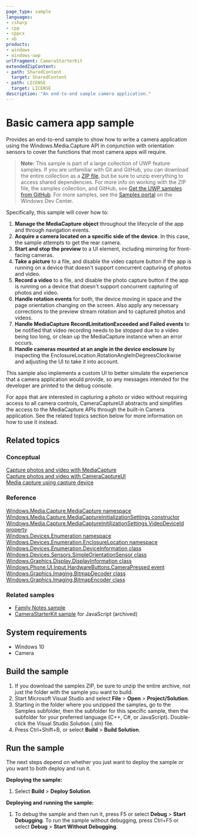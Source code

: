 ```yaml
---
page_type: sample
languages:
- csharp
- cpp
- cppcx
- vb
products:
- windows
- windows-uwp
urlFragment: CameraStarterKit
extendedZipContent:
- path: SharedContent
  target: SharedContent
- path: LICENSE
  target: LICENSE
description: "An end-to-end sample camera application."
---
```


<!---
  category: AudioVideoAndCamera
  samplefwlink: http://go.microsoft.com/fwlink/p/?LinkId=619479
--->

# Basic camera app sample

Provides an end-to-end sample to show how to write a camera application using the Windows.Media.Capture API in
conjunction with orientation sensors to cover the functions that most camera apps will require.

> **Note:** This sample is part of a large collection of UWP feature samples.
> If you are unfamiliar with Git and GitHub, you can download the entire collection as a
> [ZIP file](https://github.com/Microsoft/Windows-universal-samples/archive/master.zip), but be
> sure to unzip everything to access shared dependencies. For more info on working with the ZIP file,
> the samples collection, and GitHub, see [Get the UWP samples from GitHub](https://aka.ms/ovu2uq).
> For more samples, see the [Samples portal](https://aka.ms/winsamples) on the Windows Dev Center.

Specifically, this sample will cover how to:

1. **Manage the MediaCapture object** throughout the lifecycle of the app and through navigation events.
2. **Acquire a camera located on a specific side of the device**. In this case, the sample attempts to get the rear camera.
3. **Start and stop the preview** to a UI element, including mirroring for front-facing cameras.
4. **Take a picture** to a file, and disable the video capture button if the app is running on a device that doesn't support concurrent capturing of photos and video.
5. **Record a video** to a file, and disable the photo capture button if the app is running on a device that doesn't support concurrent capturing of photos and video.
6. **Handle rotation events** for both, the device moving in space and the page orientation changing on the screen. Also apply any necessary corrections to the preview stream rotation and to captured photos and videos.
7. **Handle MediaCapture RecordLimitationExceeded and Failed events** to be notified that video recording needs to be stopped due to a video being too long, or clean up the MediaCapture instance when an error occurs.
8. **Handle cameras mounted at an angle in the device enclosure** by inspecting the EnclosureLocation.RotationAngleInDegreesClockwise and adjusting the UI to take it into account.

This sample also implements a custom UI to better simulate the experience that a camera application would provide, so any messages intended for the developer are printed to the debug console.

For apps that are interested in capturing a photo or video without requiring access to all camera controls, CameraCaptureUI abstracts and simplifies the access to the MediaCapture APIs through the built-in Camera application. See the related topics section below for more information on how to use it instead.

## Related topics

### Conceptual

[Capture photos and video with MediaCapture](http://go.microsoft.com/fwlink/?LinkId=627234)  
[Capture photos and video with CameraCaptureUI](https://msdn.microsoft.com/library/windows/apps/mt282142)  
[Media capture using capture device](https://code.msdn.microsoft.com/windowsapps/Media-Capture-Sample-adf87622)  

### Reference

[Windows.Media.Capture.MediaCapture namespace](https://msdn.microsoft.com/library/windows/apps/windows.media.devices.aspx)  
[Windows.Media.Capture.MediaCaptureInitializationSettings constructor](https://msdn.microsoft.com/library/windows/apps/windows.media.capture.mediacaptureinitializationsettings.mediacaptureinitializationsettings.aspx)  
[Windows.Media.Capture.MediaCaptureInitilizationSettings.VideoDeviceId property](https://msdn.microsoft.com/library/windows/apps/windows.media.capture.mediacaptureinitializationsettings.videodeviceid.aspx)  
[Windows.Devices.Enumeration namespace](https://msdn.microsoft.com/library/windows/apps/windows.devices.enumeration.aspx)  
[Windows.Devices.Enumeration.EnclosureLocation namespace](https://msdn.microsoft.com/library/windows/apps/windows.devices.enumeration.enclosurelocation.aspx)  
[Windows.Devices.Enumeration.DeviceInformation class](https://msdn.microsoft.com/library/windows/apps/windows.devices.enumeration.deviceinformation)  
[Windows.Devices.Sensors.SimpleOrientationSensor class](https://msdn.microsoft.com/library/windows/apps/windows.devices.sensors.simpleorientationsensor.aspx)  
[Windows.Graphics.Display.DisplayInformation class](https://msdn.microsoft.com/library/windows/apps/windows.graphics.display.displayinformation.aspx)  
[Windows.Phone.UI.Input.HardwareButtons.CameraPressed event](https://msdn.microsoft.com/library/windows/apps/windows.phone.ui.input.hardwarebuttons.camerapressed.aspx)  
[Windows.Graphics.Imaging.BitmapDecoder class](https://msdn.microsoft.com/library/windows/apps/windows.graphics.imaging.bitmapdecoder.aspx)  
[Windows.Graphics.Imaging.BitmapEncoder class](https://msdn.microsoft.com/library/windows/apps/windows.graphics.imaging.bitmapencoder.aspx)  

### Related samples

* [Family Notes sample](https://github.com/Microsoft/Windows-appsample-familynotes)
* [CameraStarterKit sample](/archived/CameraStarterKit/) for JavaScript (archived)

## System requirements

* Windows 10
* Camera

## Build the sample

1. If you download the samples ZIP, be sure to unzip the entire archive, not just the folder with the sample you want to build.
2. Start Microsoft Visual Studio and select **File** \> **Open** \> **Project/Solution**.
3. Starting in the folder where you unzipped the samples, go to the Samples subfolder, then the subfolder for this specific sample, then the subfolder for your preferred language (C++, C#, or JavaScript). Double-click the Visual Studio Solution (.sln) file.
4. Press Ctrl+Shift+B, or select **Build** \> **Build Solution**.

## Run the sample

The next steps depend on whether you just want to deploy the sample or you want to both deploy and run it.

**Deploying the sample:**

1.  Select **Build** \> **Deploy Solution**.

**Deploying and running the sample:**

1.  To debug the sample and then run it, press F5 or select **Debug** \> **Start Debugging**. To run the sample without debugging, press Ctrl+F5 or select **Debug** \> **Start Without Debugging**.
